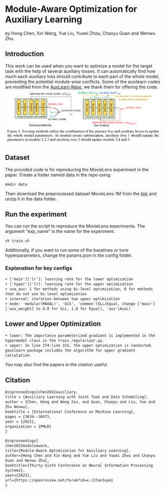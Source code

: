 # Module-Aware Optimization for Auxiliary Learning
by Hong Chen, Xin Wang, Yue Liu, Yuwei Zhou, Chaoyu Guan and Wenwu Zhu.

## Introduction
This work can be used when you want to optimize a model for the target task with the help of several auxiliary losses. It can automatically find how much each auxiliary loss should contribute to each part of the whole model, preventing the potential module-wise conflicts. Some of the auxilearn codes are modified from the [AuxLearn Repo](https://github.com/AvivNavon/AuxiLearn), we thank them for offering the code. 
![_](./MAOAL.png)
## Dataset
The provided code is for reproducing the MovieLens experiment in the paper. Create a folder named data in the repo using:
```
mkdir data
```
Then download the preprocessed dataset MovieLens-1M from the [link](https://cloud.tsinghua.edu.cn/f/0aa8e2024c4647248279/?dl=1) and unzip it in the data folder.
## Run the experiment
You can run the script to reproduce the MovieLens experiments. The argument "exp_name" is the name for the experiment. 
```
sh train.sh
```
Additionally, if you want to run some of the baselines or tune hyperparameters, change the params.json in the config folder. 
### Explanation for key configs
    + ['main']['lr']: learning rate for the lower optimization
    + ['hyper']['lr]: learning rate for the upper optimization
    + use_aux: 1 for methods using bi-level optimization, 0 for methods that do not use bi-level optimization
    + interval: iteration between two upper optimization
    + mode: 'modular(MAOAL)', 'GCS', 'common'(SLL/Equal, change ['main']['aux_weight] to 0.0 for SLL, 1.0 for Equal), 'aux'(AuxL)

## Lower and Upper Optimization
    + lower: The importance parameterized gradient is implemented in the hypermodel class in the train_regularizer.py.
    + upper: In line 274-line 315, the upper optimization is conducted. gauxlearn package includes the algorithm for upper gradient calculation.


You may also find the papers in the citation useful.

## Citation
```
@inproceedings{chen2022auxiliary,
title = {Auxiliary Learning with Joint Task and Data Scheduling},
author = {Chen, Hong and Wang Xin, and Guan, Chaoyu and Liu, Yue and Zhu Wenwu},
booktitle = {International Conference on Machine Learning},
pages = {3634--3647},
year = {2022},
organization = {PMLR}
}
```
```
@inproceedings{
chen2022moduleaware,
title={Module-Aware Optimization for Auxiliary Learning},
author={Hong Chen and Xin Wang and Yue Liu and Yuwei Zhou and Chaoyu Guan and Wenwu Zhu},
booktitle={Thirty-Sixth Conference on Neural Information Processing Systems},
year={2022},
url={https://openreview.net/forum?id=x-i37an3uym}
}
```




